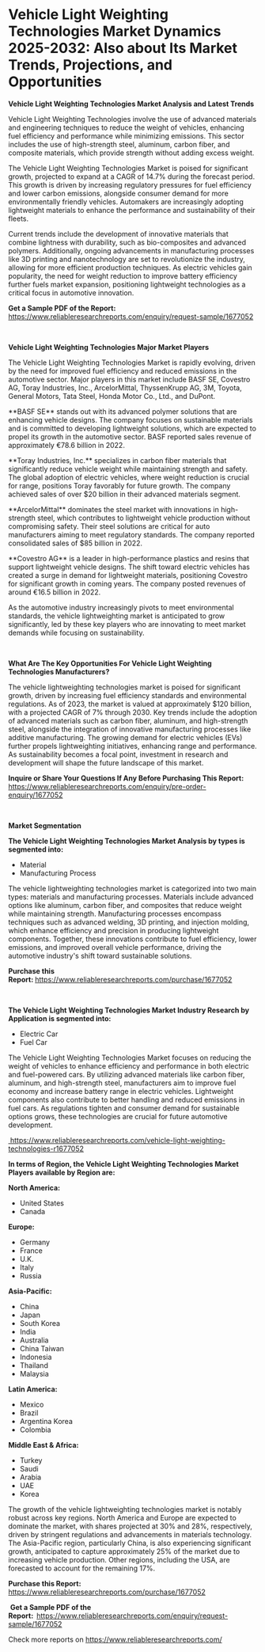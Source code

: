 <p><h1>Vehicle Light Weighting Technologies Market Dynamics 2025-2032: Also about Its Market Trends, Projections, and Opportunities</h1></p><p><strong>Vehicle Light Weighting Technologies Market Analysis and Latest Trends</strong></p>
<p><p>Vehicle Light Weighting Technologies involve the use of advanced materials and engineering techniques to reduce the weight of vehicles, enhancing fuel efficiency and performance while minimizing emissions. This sector includes the use of high-strength steel, aluminum, carbon fiber, and composite materials, which provide strength without adding excess weight.</p><p>The Vehicle Light Weighting Technologies Market is poised for significant growth, projected to expand at a CAGR of 14.7% during the forecast period. This growth is driven by increasing regulatory pressures for fuel efficiency and lower carbon emissions, alongside consumer demand for more environmentally friendly vehicles. Automakers are increasingly adopting lightweight materials to enhance the performance and sustainability of their fleets. </p><p>Current trends include the development of innovative materials that combine lightness with durability, such as bio-composites and advanced polymers. Additionally, ongoing advancements in manufacturing processes like 3D printing and nanotechnology are set to revolutionize the industry, allowing for more efficient production techniques. As electric vehicles gain popularity, the need for weight reduction to improve battery efficiency further fuels market expansion, positioning lightweight technologies as a critical focus in automotive innovation.</p></p>
<p><strong>Get a Sample PDF of the Report:&nbsp;</strong> <a href="https://www.reliableresearchreports.com/enquiry/request-sample/1677052?utm_campaign=2201&utm_medium=2&utm_source=Github&utm_content=ia&utm_term=25032025&utm_id=vehicle-light-weighting-technologies">https://www.reliableresearchreports.com/enquiry/request-sample/1677052</a></p>
<p>&nbsp;</p>
<p><strong>Vehicle Light Weighting Technologies Major Market Players</strong></p>
<p><p>The Vehicle Light Weighting Technologies Market is rapidly evolving, driven by the need for improved fuel efficiency and reduced emissions in the automotive sector. Major players in this market include BASF SE, Covestro AG, Toray Industries, Inc., ArcelorMittal, ThyssenKrupp AG, 3M, Toyota, General Motors, Tata Steel, Honda Motor Co., Ltd., and DuPont.</p><p>**BASF SE** stands out with its advanced polymer solutions that are enhancing vehicle designs. The company focuses on sustainable materials and is committed to developing lightweight solutions, which are expected to propel its growth in the automotive sector. BASF reported sales revenue of approximately €78.6 billion in 2022.</p><p>**Toray Industries, Inc.** specializes in carbon fiber materials that significantly reduce vehicle weight while maintaining strength and safety. The global adoption of electric vehicles, where weight reduction is crucial for range, positions Toray favorably for future growth. The company achieved sales of over $20 billion in their advanced materials segment.</p><p>**ArcelorMittal** dominates the steel market with innovations in high-strength steel, which contributes to lightweight vehicle production without compromising safety. Their steel solutions are critical for auto manufacturers aiming to meet regulatory standards. The company reported consolidated sales of $85 billion in 2022.</p><p>**Covestro AG** is a leader in high-performance plastics and resins that support lightweight vehicle designs. The shift toward electric vehicles has created a surge in demand for lightweight materials, positioning Covestro for significant growth in coming years. The company posted revenues of around €16.5 billion in 2022.</p><p>As the automotive industry increasingly pivots to meet environmental standards, the vehicle lightweighting market is anticipated to grow significantly, led by these key players who are innovating to meet market demands while focusing on sustainability.</p></p>
<p>&nbsp;</p>
<p><strong>What Are The Key Opportunities For Vehicle Light Weighting Technologies Manufacturers?</strong></p>
<p><p>The vehicle lightweighting technologies market is poised for significant growth, driven by increasing fuel efficiency standards and environmental regulations. As of 2023, the market is valued at approximately $120 billion, with a projected CAGR of 7% through 2030. Key trends include the adoption of advanced materials such as carbon fiber, aluminum, and high-strength steel, alongside the integration of innovative manufacturing processes like additive manufacturing. The growing demand for electric vehicles (EVs) further propels lightweighting initiatives, enhancing range and performance. As sustainability becomes a focal point, investment in research and development will shape the future landscape of this market.</p></p>
<p><strong>Inquire or Share Your Questions If Any Before Purchasing This Report:</strong> <a href="https://www.reliableresearchreports.com/enquiry/pre-order-enquiry/1677052?utm_campaign=2201&utm_medium=2&utm_source=Github&utm_content=ia&utm_term=25032025&utm_id=vehicle-light-weighting-technologies">https://www.reliableresearchreports.com/enquiry/pre-order-enquiry/1677052</a></p>
<p>&nbsp;</p>
<p><strong>Market Segmentation</strong></p>
<p><strong>The Vehicle Light Weighting Technologies Market Analysis by types is segmented into:</strong></p>
<p><ul><li>Material</li><li>Manufacturing Process</li></ul></p>
<p><p>The vehicle lightweighting technologies market is categorized into two main types: materials and manufacturing processes. Materials include advanced options like aluminum, carbon fiber, and composites that reduce weight while maintaining strength. Manufacturing processes encompass techniques such as advanced welding, 3D printing, and injection molding, which enhance efficiency and precision in producing lightweight components. Together, these innovations contribute to fuel efficiency, lower emissions, and improved overall vehicle performance, driving the automotive industry's shift toward sustainable solutions.</p></p>
<p><strong>Purchase this Report:&nbsp;</strong><a href="https://www.reliableresearchreports.com/purchase/1677052?utm_campaign=2201&utm_medium=2&utm_source=Github&utm_content=ia&utm_term=25032025&utm_id=vehicle-light-weighting-technologies">https://www.reliableresearchreports.com/purchase/1677052</a></p>
<p>&nbsp;</p>
<p><strong>The Vehicle Light Weighting Technologies Market Industry Research by Application is segmented into:</strong></p>
<p><ul><li>Electric Car</li><li>Fuel Car</li></ul></p>
<p><p>The Vehicle Light Weighting Technologies Market focuses on reducing the weight of vehicles to enhance efficiency and performance in both electric and fuel-powered cars. By utilizing advanced materials like carbon fiber, aluminum, and high-strength steel, manufacturers aim to improve fuel economy and increase battery range in electric vehicles. Lightweight components also contribute to better handling and reduced emissions in fuel cars. As regulations tighten and consumer demand for sustainable options grows, these technologies are crucial for future automotive development.</p></p>
<p><a href="https://www.reliableresearchreports.com/vehicle-light-weighting-technologies-r1677052?utm_campaign=2201&utm_medium=2&utm_source=Github&utm_content=ia&utm_term=25032025&utm_id=vehicle-light-weighting-technologies">&nbsp;https://www.reliableresearchreports.com/vehicle-light-weighting-technologies-r1677052</a></p>
<p><strong>In terms of Region, the Vehicle Light Weighting Technologies Market Players available by Region are:</strong></p>
<p>
    <p> <strong> North America: </strong>
        <ul>
            <li>United States</li>
            <li>Canada</li>
        </ul>
        </p> 
    <p> <strong> Europe: </strong>
        <ul>
            <li>Germany</li>
            <li>France</li>
            <li>U.K.</li>
            <li>Italy</li>
            <li>Russia</li>
        </ul>
        </p> 
    <p> <strong> Asia-Pacific: </strong>
        <ul>
            <li>China</li>
            <li>Japan</li>
            <li>South Korea</li>
            <li>India</li>
            <li>Australia</li>
            <li>China Taiwan</li>
            <li>Indonesia</li>
            <li>Thailand</li>
            <li>Malaysia</li>
        </ul>
        </p> 
    <p> <strong> Latin America: </strong>
        <ul>
            <li>Mexico</li>
            <li>Brazil</li>
            <li>Argentina Korea</li>
            <li>Colombia</li>
        </ul>
        </p> 
    <p> <strong> Middle East & Africa: </strong>
        <ul>
            <li>Turkey</li>
            <li>Saudi</li>
            <li>Arabia</li>
            <li>UAE</li>
            <li>Korea</li>
        </ul>
    </p>
    </p>
<p><p>The growth of the vehicle lightweighting technologies market is notably robust across key regions. North America and Europe are expected to dominate the market, with shares projected at 30% and 28%, respectively, driven by stringent regulations and advancements in materials technology. The Asia-Pacific region, particularly China, is also experiencing significant growth, anticipated to capture approximately 25% of the market due to increasing vehicle production. Other regions, including the USA, are forecasted to account for the remaining 17%.</p></p>
<p><strong>Purchase this Report: </strong><a href="https://www.reliableresearchreports.com/purchase/1677052?utm_campaign=2201&utm_medium=2&utm_source=Github&utm_content=ia&utm_term=25032025&utm_id=vehicle-light-weighting-technologies">https://www.reliableresearchreports.com/purchase/1677052</a></p>
<p>&nbsp;<strong>Get a Sample PDF of the Report:&nbsp;&nbsp;</strong><a href="https://www.reliableresearchreports.com/enquiry/request-sample/1677052?utm_campaign=2201&utm_medium=2&utm_source=Github&utm_content=ia&utm_term=25032025&utm_id=vehicle-light-weighting-technologies">https://www.reliableresearchreports.com/enquiry/request-sample/1677052</a></p>
<p><strong></strong></p>
<p>Check more reports on <a href="https://www.reliableresearchreports.com/?utm_campaign=2201&utm_medium=2&utm_source=Github&utm_content=ia&utm_term=25032025&utm_id=vehicle-light-weighting-technologies">https://www.reliableresearchreports.com/</a></p>